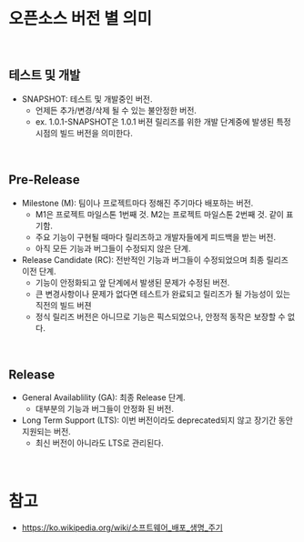 # 오픈소스 버전 별 의미

<br>

## 테스트 및 개발

* SNAPSHOT: 테스트 및 개발중인 버전.
  * 언제든 추가/변경/삭제 될 수 있는 불안정한 버전.
  * ex. 1.0.1-SNAPSHOT은  1.0.1 버젼 릴리즈를 위한 개발 단계중에 발생된 특정 시점의 빌드 버전을 의미한다.

<br>

## Pre-Release

* Milestone (M): 팀이나 프로젝트마다 정해진 주기마다 배포하는 버전.
  * M1은 프로젝트 마일스톤 1번째 것. M2는 프로젝트 마일스톤 2번째 것. 같이 표기함.
  * 주요 기능이 구현될 때마다 릴리즈하고 개발자들에게 피드백을 받는 버전.
  * 아직 모든 기능과 버그들이 수정되지 않은 단계.
* Release Candidate (RC): 전반적인 기능과 버그들이 수정되었으며 최종 릴리즈 이전 단계.
  * 기능이 안정화되고 앞 단계에서 발생된 문제가 수정된 버전.
  * 큰 변경사항이나 문제가 없다면 테스트가 완료되고 릴리즈가 될 가능성이 있는 직전의 빌드 버젼
  * 정식 릴리즈 버전은 아니므로 기능은 픽스되었으나, 안정적 동작은 보장할 수 없다.

<br>

## Release

* General Availablility (GA): 최종 Release 단계.
  * 대부분의 기능과 버그들이 안정화 된 버전.
* Long Term Support (LTS): 이번 버전이라도 deprecated되지 않고 장기간 동안 지원되는 버전.
  * 최신 버전이 아니라도 LTS로 관리된다.

<br>

# 참고
* https://ko.wikipedia.org/wiki/소프트웨어_배포_생명_주기
